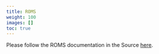 ```yaml
---
title: ROMS
weight: 100
images: []
toc: true
---
```

Please follow the ROMS documentation in the Source 
[here](https://source.redhat.com/communities/communities_of_practice/cross_cutting_co/cloud_services_cop/wiki/draft_how_to_get_started_with_roms_repeatable_onboarding_for_managed_services).